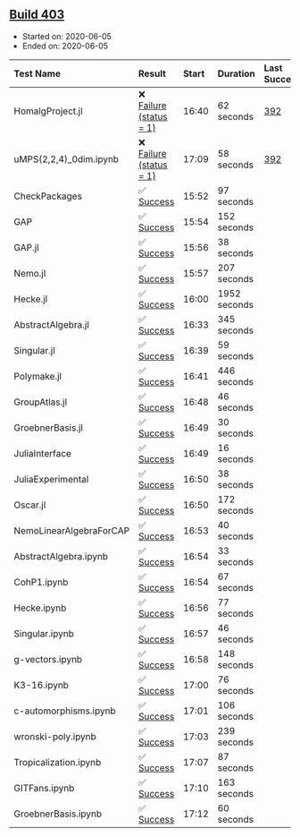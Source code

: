 ## [Build 403](https://oscarci.mathematik.uni-kl.de/job/oscar-julia-1.4/403/)

* Started on: 2020-06-05
* Ended on: 2020-06-05

| Test Name    | Result | Start | Duration | Last Success | First Failure |
|:-------------|:-------|:------|:---------|:-------------|:--------------|
| HomalgProject.jl | ❌ [Failure (status = 1)](https://oscarci.mathematik.uni-kl.de/job/oscar-julia-1.4/403/artifact/logs/build-403/HomalgProject.jl.log) | 16:40 | 62 seconds | [392](https://oscarci.mathematik.uni-kl.de/job/oscar-julia-1.4/392/) | [393](https://oscarci.mathematik.uni-kl.de/job/oscar-julia-1.4/393/) |
| uMPS(2,2,4)_0dim.ipynb | ❌ [Failure (status = 1)](https://oscarci.mathematik.uni-kl.de/job/oscar-julia-1.4/403/artifact/logs/build-403/uMPS-2-2-4-_0dim.ipynb.log) | 17:09 | 58 seconds | [392](https://oscarci.mathematik.uni-kl.de/job/oscar-julia-1.4/392/) | [393](https://oscarci.mathematik.uni-kl.de/job/oscar-julia-1.4/393/) |
| CheckPackages | ✅ [Success](https://oscarci.mathematik.uni-kl.de/job/oscar-julia-1.4/403/artifact/logs/build-403/CheckPackages.log) | 15:52 | 97 seconds |  |  |
| GAP | ✅ [Success](https://oscarci.mathematik.uni-kl.de/job/oscar-julia-1.4/403/artifact/logs/build-403/GAP.log) | 15:54 | 152 seconds |  |  |
| GAP.jl | ✅ [Success](https://oscarci.mathematik.uni-kl.de/job/oscar-julia-1.4/403/artifact/logs/build-403/GAP.jl.log) | 15:56 | 38 seconds |  |  |
| Nemo.jl | ✅ [Success](https://oscarci.mathematik.uni-kl.de/job/oscar-julia-1.4/403/artifact/logs/build-403/Nemo.jl.log) | 15:57 | 207 seconds |  |  |
| Hecke.jl | ✅ [Success](https://oscarci.mathematik.uni-kl.de/job/oscar-julia-1.4/403/artifact/logs/build-403/Hecke.jl.log) | 16:00 | 1952 seconds |  |  |
| AbstractAlgebra.jl | ✅ [Success](https://oscarci.mathematik.uni-kl.de/job/oscar-julia-1.4/403/artifact/logs/build-403/AbstractAlgebra.jl.log) | 16:33 | 345 seconds |  |  |
| Singular.jl | ✅ [Success](https://oscarci.mathematik.uni-kl.de/job/oscar-julia-1.4/403/artifact/logs/build-403/Singular.jl.log) | 16:39 | 59 seconds |  |  |
| Polymake.jl | ✅ [Success](https://oscarci.mathematik.uni-kl.de/job/oscar-julia-1.4/403/artifact/logs/build-403/Polymake.jl.log) | 16:41 | 446 seconds |  |  |
| GroupAtlas.jl | ✅ [Success](https://oscarci.mathematik.uni-kl.de/job/oscar-julia-1.4/403/artifact/logs/build-403/GroupAtlas.jl.log) | 16:48 | 46 seconds |  |  |
| GroebnerBasis.jl | ✅ [Success](https://oscarci.mathematik.uni-kl.de/job/oscar-julia-1.4/403/artifact/logs/build-403/GroebnerBasis.jl.log) | 16:49 | 30 seconds |  |  |
| JuliaInterface | ✅ [Success](https://oscarci.mathematik.uni-kl.de/job/oscar-julia-1.4/403/artifact/logs/build-403/JuliaInterface.log) | 16:49 | 16 seconds |  |  |
| JuliaExperimental | ✅ [Success](https://oscarci.mathematik.uni-kl.de/job/oscar-julia-1.4/403/artifact/logs/build-403/JuliaExperimental.log) | 16:50 | 38 seconds |  |  |
| Oscar.jl | ✅ [Success](https://oscarci.mathematik.uni-kl.de/job/oscar-julia-1.4/403/artifact/logs/build-403/Oscar.jl.log) | 16:50 | 172 seconds |  |  |
| NemoLinearAlgebraForCAP | ✅ [Success](https://oscarci.mathematik.uni-kl.de/job/oscar-julia-1.4/403/artifact/logs/build-403/NemoLinearAlgebraForCAP.log) | 16:53 | 40 seconds |  |  |
| AbstractAlgebra.ipynb | ✅ [Success](https://oscarci.mathematik.uni-kl.de/job/oscar-julia-1.4/403/artifact/logs/build-403/AbstractAlgebra.ipynb.log) | 16:54 | 33 seconds |  |  |
| CohP1.ipynb | ✅ [Success](https://oscarci.mathematik.uni-kl.de/job/oscar-julia-1.4/403/artifact/logs/build-403/CohP1.ipynb.log) | 16:54 | 67 seconds |  |  |
| Hecke.ipynb | ✅ [Success](https://oscarci.mathematik.uni-kl.de/job/oscar-julia-1.4/403/artifact/logs/build-403/Hecke.ipynb.log) | 16:56 | 77 seconds |  |  |
| Singular.ipynb | ✅ [Success](https://oscarci.mathematik.uni-kl.de/job/oscar-julia-1.4/403/artifact/logs/build-403/Singular.ipynb.log) | 16:57 | 46 seconds |  |  |
| g-vectors.ipynb | ✅ [Success](https://oscarci.mathematik.uni-kl.de/job/oscar-julia-1.4/403/artifact/logs/build-403/g-vectors.ipynb.log) | 16:58 | 148 seconds |  |  |
| K3-16.ipynb | ✅ [Success](https://oscarci.mathematik.uni-kl.de/job/oscar-julia-1.4/403/artifact/logs/build-403/K3-16.ipynb.log) | 17:00 | 76 seconds |  |  |
| c-automorphisms.ipynb | ✅ [Success](https://oscarci.mathematik.uni-kl.de/job/oscar-julia-1.4/403/artifact/logs/build-403/c-automorphisms.ipynb.log) | 17:01 | 106 seconds |  |  |
| wronski-poly.ipynb | ✅ [Success](https://oscarci.mathematik.uni-kl.de/job/oscar-julia-1.4/403/artifact/logs/build-403/wronski-poly.ipynb.log) | 17:03 | 239 seconds |  |  |
| Tropicalization.ipynb | ✅ [Success](https://oscarci.mathematik.uni-kl.de/job/oscar-julia-1.4/403/artifact/logs/build-403/Tropicalization.ipynb.log) | 17:07 | 87 seconds |  |  |
| GITFans.ipynb | ✅ [Success](https://oscarci.mathematik.uni-kl.de/job/oscar-julia-1.4/403/artifact/logs/build-403/GITFans.ipynb.log) | 17:10 | 163 seconds |  |  |
| GroebnerBasis.ipynb | ✅ [Success](https://oscarci.mathematik.uni-kl.de/job/oscar-julia-1.4/403/artifact/logs/build-403/GroebnerBasis.ipynb.log) | 17:12 | 60 seconds |  |  |
